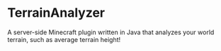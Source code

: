 # TerrainAnalyzer

A server-side Minecraft plugin written in Java that analyzes your world terrain, such as average terrain height!